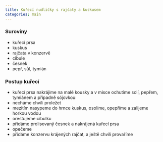 ```yaml
---
title: Kuřecí nudličky s rajčaty a kuskusem
categories: main
---
```


### Suroviny
- kuřecí prsa
- kuskus
- rajčata v konzervě
- cibule
- česnek
- pepř, sůl, tymián

### Postup kuřecí
- kuřecí prsa nakrájíme na malé kousky a v misce ochutíme solí, pepřem, tymiánem a případně sójovkou
- necháme chvíli proležet
- mezitím nasypeme do hrnce kuskus, osolíme, opepříme a zalijeme horkou vodou
- orestujeme cibulku
- přidáme prolisovaný česnek a nakrájená kuřecí prsa
- opečeme
- přidáme konzervu krájených rajčat, a ještě chvíli provaříme
